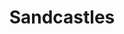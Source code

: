 ---
layout: bookmark
title: Sandcastles
tags:
  - Bookmarks
  - Building websites
created: '2023-04-16T21:49:14.512Z'
link: https://ericwbailey.website/published/sandcastles/
id: 558601218
excerpt: On getting old as a person who makes digital experiences.…
image: https://ericwbailey.website/static/favicons/social/facebook.png
---